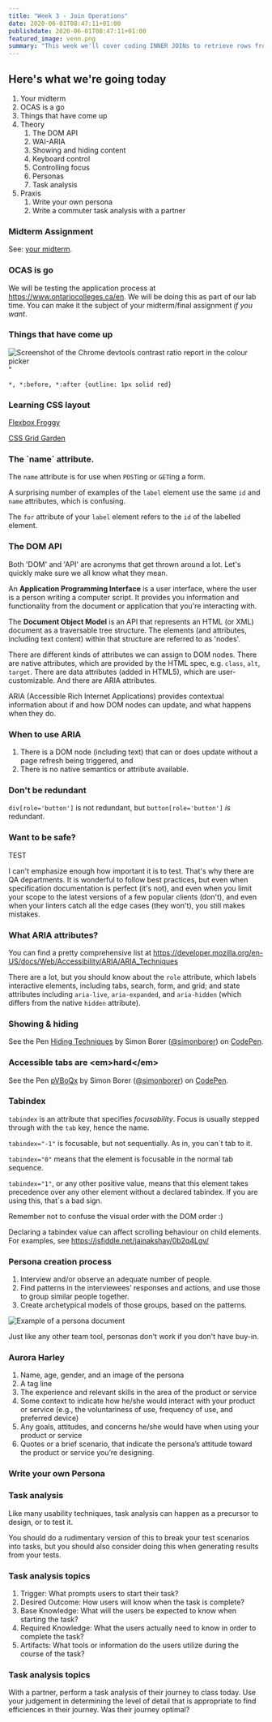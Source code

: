 ```yaml
---
title: "Week 3 - Join Operations"
date: 2020-06-01T08:47:11+01:00
publishdate: 2020-06-01T08:47:11+01:00
featured_image: venn.png
summary: "This week we'll cover coding INNER JOINs to retrieve rows from multiple tables; the use of a self-join; table aliases; JOIN with implicit INNER JOIN syntax; OUTER JOINs to retrieve rows form multiple tables; the various set operators."
---
```

<section class="slide-only">
    <h2>Here's what we're going today</h2>
    <ol>
        <li>Your midterm</li>
        <li>OCAS is a go</li>
        <li>Things that have come up</li>
        <li>Theory
            <ol>
                <li>The DOM API</li>
                <li>WAI-ARIA</li>
                <li>Showing and hiding content</li>
                <li>Keyboard control</li>
                <li>Controlling focus</li>
                <li>Personas</li>
                <li>Task analysis</li>
            </ol>
        </li>
        <li>Praxis
            <ol>
                <li>Write your own persona</li>
                <li>Write a commuter task analysis with a partner</li>
            </ol>
        </li>
    </ol>
</section>
<section class="slide-only">
    <h3>Midterm Assignment</h3>
    <p>See: <a href='/a11y/assignments/midterm.html' target='_blank'>your midterm</a>.</p>
</section>
<section class="slide-only">
    <h3>OCAS is go</h3>
    <p>We will be testing the application process at <a href='https://www.ontariocolleges.ca/en' target='_blank'>https://www.ontariocolleges.ca/en</a>. We will be doing this as part of our lab time. You can make it the subject of your midterm/final assignment <em>if you want</em>.</p>
</section>
<section class="slide-only">
    <h3>Things that have come up</h3>
    <p><img src='/a11y/assets/images/contrast-ratio.png' alt='Screenshot of the Chrome devtools contrast ratio report in the colour picker'>"</p>
</section>
<section class="slide-only">
    <p><code>*, *:before, *:after {outline: 1px solid red}</code></p>
</section>
<section class="slide-only">
    <h3>Learning CSS layout</h3>
    <p><a href='https://flexboxfroggy.com/'>Flexbox Froggy</a></p>
    <p><a href='https://cssgridgarden.com/'>CSS Grid Garden</a></p>
</section>
<section class="slide-only">
    <h3>The `name` attribute.</h3>
    <p>The <code>name</code> attribute is for use when <code>POST</code>ing or <code>GET</code>ing a form.</p>
    <p>A surprising number of examples of the <code>label</code> element use the same <code>id</code> and <code>name</code> attributes, which is confusing.</p>
    <p>The <code>for</code> attribute of your <code>label</code> element refers to the <code>id</code> of the labelled element.</p>
</section>
<section>
    <h3>The DOM API</h3>
    <p>Both 'DOM' and 'API' are acronyms that get thrown around a lot. Let's quickly make sure we all know what they mean.</p>
    <p>An <strong>Application Programming Interface</strong> is a user interface, where the user is a person writing a computer script. It provides you information and functionality from the document or application that you're interacting with.</p>
    <p>The <strong>Document Object Model</strong> is an API that represents an HTML (or XML) document as a traversable tree structure. The elements (and attributes, including text content) within that structure are referred to as 'nodes'.</p>
</section>
<section>
    <p>There are different kinds of attributes we can assign to DOM nodes. There are native attributes, which are provided by the HTML spec, e.g. <code>class</code>, <code>alt</code>, <code>target</code>. There are data attributes (added in HTML5), which are user-customizable. And there are ARIA attributes.</p>
    <p>ARIA (Accessible Rich Internet Applications) provides contextual information about if and how DOM nodes can update, and what happens when they do.</p>
</section>
<section>
    <h3>When to use ARIA</h3>
    <ol>
        <li class="fragment">There is a DOM node (including text) that can or does update without a page refresh being triggered, and</li>
        <li class="fragment">There is no native semantics or attribute available.</li>
    </ol>
</section>
<section>
    <h3>Don&#39;t be redundant</h3>
    <p><code>div[role='button']</code> is not redundant, but <code>button[role='button']</code> <em>is</em> redundant.</p>
</section>
<section>
    <h3>Want to be safe?</h3>
    <p>TEST</p>
    <p>I can't emphasize enough how important it is to test. That's why there are QA departments. It is wonderful to follow best practices, but even when specification documentation is perfect (it's not), and even when you limit your scope to the latest versions of a few popular clients (don't), and even when your linters catch all the edge cases (they won't), you still makes mistakes.</p>
</section>
<section>
    <h3>What ARIA attributes?</h3>
    <p>You can find a pretty comprehensive list at <a href='https://developer.mozilla.org/en-US/docs/Web/Accessibility/ARIA/ARIA_Techniques'>https://developer.mozilla.org/en-US/docs/Web/Accessibility/ARIA/ARIA_Techniques</a></p>
    <p>There are a lot, but you should know about the <code>role</code> attribute, which labels interactive elements, including tabs, search, form, and grid; and state attributes including <code>aria-live</code>, <code>aria-expanded</code>, and <code>aria-hidden</code> (which differs from the native <code>hidden</code> attribute).</p>
</section>
<section>
    <h3>Showing &amp; hiding</h3>
    <p>
        <p data-height="463" data-theme-id="0" data-slug-hash="xjBoWv" data-default-tab="result" data-user="simonborer" data-embed-version="2" data-pen-title="Hiding Techniques" class="codepen">See the Pen <a href="https://codepen.io/simonborer/pen/xjBoWv/">Hiding Techniques</a> by Simon Borer (<a href="https://codepen.io/simonborer">@simonborer</a>) on <a href="https://codepen.io">CodePen</a>.</p>
        <script async src="https://static.codepen.io/assets/embed/ei.js"></script>
    </p>
</section>
<section>
    <h3>Accessible tabs are &lt;em&gt;hard&lt;/em&gt;</h3>
    <p>
        <p data-height="265" data-theme-id="0" data-slug-hash="pVBoQx" data-default-tab="js,result" data-user="simonborer" data-embed-version="2" data-pen-title="pVBoQx" class="codepen">See the Pen <a href="https://codepen.io/simonborer/pen/pVBoQx/">pVBoQx</a> by Simon Borer (<a href="https://codepen.io/simonborer">@simonborer</a>) on <a href="https://codepen.io">CodePen</a>.</p>
        <script async src="https://static.codepen.io/assets/embed/ei.js"></script>
    </p>
</section>
<section>
    <h3>Tabindex</h3>
    <p><code>tabindex</code> is an attribute that specifies <em>focusability</em>. Focus is usually stepped through with the <code>tab</code> key, hence the name.</p>
    <p><code>tabindex="-1"</code> is focusable, but not sequentially. As in, you can`t tab to it.</p>
    <p><code>tabindex="0"</code> means that the element is focusable in the normal tab sequence.</p>
    <p><code>tabindex="1"</code>, or any other positive value, means that this element takes precedence over any other element without a declared tabindex. If you are using this, that`s a bad sign.</p>
</section>
<section>
    <p>Remember not to confuse the visual order with the DOM order :)</p>
    <p>Declaring a tabindex value can affect scrolling behaviour on child elements. For examples, see <a href="https://jsfiddle.net/jainakshay/0b2q4Lgv/">https://jsfiddle.net/jainakshay/0b2q4Lgv/</a></p>
</section>
<section>
    <h3>Persona creation process</h3>
    <ol>
        <li class="fragment">Interview and/or observe an adequate number of people.</li>
        <li class="fragment">Find patterns in the interviewees’ responses and actions, and use those to group similar people together.</li>
        <li class="fragment">Create archetypical models of those groups, based on the patterns.</li>
    </ol>
</section>
<section>
    <p><img src='https://media.nngroup.com/media/editor/2018/01/05/personaexample.jpg' alt='Example of a persona document'></p>
</section>
<section>
    <p>Just like any other team tool, personas don't work if you don't have buy-in.</p>
</section>
<section>
    <h3>Aurora Harley</h3>
    <ol>
        <li class="fragment">Name, age, gender, and an image of the persona</li>
        <li class="fragment">A tag line</li>
        <li class="fragment">The experience and relevant skills in the area of the product or service</li>
        <li class="fragment">Some context to indicate how he/she would interact with your product or service (e.g., the voluntariness of use, frequency of use, and preferred device)</li>
        <li class="fragment">Any goals, attitudes, and concerns he/she would have when using your product or service</li>
        <li class="fragment">Quotes or a brief scenario, that indicate the persona’s attitude toward the product or service you’re designing.</li>
    </ol>
</section>
<section>
    <h3>Write your own Persona</h3>
</section>
<section>
    <h3>Task analysis</h3>
    <p>Like many usability techniques, task analysis can happen as a precursor to design, or to test it.</p>
    <p>You should do a rudimentary version of this to break your test scenarios into tasks, but you should also consider doing this when generating results from your tests.</p>
</section>
<section>
    <h3>Task analysis topics</h3>
    <ol>
        <li class="fragment">Trigger: What prompts users to start their task?</li>
        <li class="fragment">Desired Outcome: How users will know when the task is complete?</li>
        <li class="fragment">Base Knowledge: What will the users be expected to know when starting the task?</li>
        <li class="fragment">Required Knowledge: What the users actually need to know in order to complete the task?</li>
        <li class="fragment">Artifacts: What tools or information do the users utilize during the course of the task?</li>
    </ol>
</section>
<section>
    <h3>Task analysis topics</h3>
    <p>With a partner, perform a task analysis of their journey to class today. Use your judgement in determining the level of detail that is appropriate to find efficiences in their journey. Was their journey optimal?</p>
</section>
